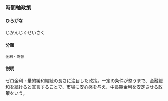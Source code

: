 <div style="display:none;">

## [あ行](securities-terms?id=あ行)
## [か行](securities-terms?id=か行)
## [さ行](securities-terms?id=さ行)

</div>

### 時間軸政策

#### ひらがな

じかんじくせいさく

#### 分類

`金利・為替`

#### 説明

ゼロ金利・量的緩和継続の長さに注目した政策。一定の条件が整うまで、金融緩和を続けると宣言することで、市場に安心感を与え、中長期金利を安定させる政策をいう。

<div style="display:none;">

## [た行](securities-terms?id=た行)
## [な行](securities-terms?id=な行)
## [は行](securities-terms?id=は行)
## [ま行](securities-terms?id=ま行)
## [や行](securities-terms?id=や行)
## [ら行](securities-terms?id=ら行)
## [わ行](securities-terms?id=わ行)
## [英数字・記号](securities-terms?id=英数字・記号)

</div>

